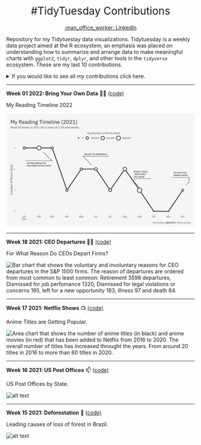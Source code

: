 <h1 style="font-weight:normal" align="center">
 #TidyTuesday Contributions
</h1>
<a href="https://www.linkedin.com/in/luis-freites-navia/">
<p align="center">:man_office_worker: LinkedIn</p>
</a>

Repository for my Tidytuestay data visualizations. Tidytuesday is a weekly data project aimed at the R ecosystem, an emphasis was placed on understanding how to summarize and arrange data to make meaningful charts with `ggplot2`, `tidyr`, `dplyr`, and other tools in the `tidyverse` ecosystem.
These are my last 10 contributions.

<details>
  <summary>If you would like to see all my contributions click here.</summary>

<!-- toc -->
**Contributions 2020**
 - 2020/Week 15: [Tour de France :bicyclist:](https://github.com/luisfrein/R_Tidytuesday/tree/master/2020/W15_Tour_de_France)
 - 2020/Week 29: [Astronauts :astronaut:](https://github.com/luisfrein/R_Tidytuesday/tree/master/2020/W29_Astronauts)
 - 2020/Week 41: [NCAA Women's Basketball :basketball:](https://github.com/luisfrein/R_Tidytuesday/tree/master/2020/W41_NCAA_women_basketball)
 - 2020/Week 42: [Datasaurus :t-rex:](https://github.com/luisfrein/R_Tidytuesday/tree/master/2020/W42_datasaurus)
 - 2020/Week 43: [Beer Awards :beer:](https://github.com/luisfrein/R_Tidytuesday/tree/master/2020/W43_Beer_Awards)
 - 2020/Week 44: [Canadian Wind Turbines :canada:](https://github.com/luisfrein/R_Tidytuesday/tree/master/2020/W44_Canadian_Wind_Turbines)
 - 2020/Week 45: [Ikea Furniture :couch_and_lamp:](https://github.com/luisfrein/R_Tidytuesday/tree/master/2020/W45_IKEA_Furniture)
 - 2020/Week 46: [Phone Usage :phone:](https://github.com/luisfrein/R_Tidytuesday/tree/master/2020/W46_%20Phone_Usage)
 - 2020/Week 48: [Washigton Trails :sunrise_over_mountains:](https://github.com/luisfrein/R_Tidytuesday/tree/master/2020/W48_Washington_Trails)
 - 2020/Week 49: [Toronto Shelters :family_man_woman_girl_boy:](https://github.com/luisfrein/R_Tidytuesday/tree/master/2020/W49_Toronto_Shelters)
 - 2020/Week 50: [Women of 2020 :red_haired_woman:](https://github.com/luisfrein/R_Tidytuesday/tree/master/2020/W50_Women_of_2020)
 - 2020/Week 51: [Ninja Warrior :climbing:](https://github.com/luisfrein/R_Tidytuesday/tree/master/2020/W51_Ninja_Warrior)
 - 2020/Week 52: [Big Mac Index :hamburger:](https://github.com/luisfrein/R_Tidytuesday/tree/master/2020/W52_Big_Mac_Index)
 
 **Contributions 2021**
 - 2021/Week 1: [Bring Your Own Data](https://github.com/luisfrein/R_Tidytuesday/tree/master/2021/W01_Bring_your_own_data)
 - 2021/Week 2: [Transit Cost Project :metro:](https://github.com/luisfrein/R_Tidytuesday/tree/master/2021/W02_Transit_Cost)
 - 2021/Week 3: [Art Collections :artist:](https://github.com/luisfrein/R_Tidytuesday/tree/master/2021/W03_Art_Collections)
 - 2021/Week 4: [Kenya Census :kenya:](https://github.com/luisfrein/R_Tidytuesday/tree/master/2021/W04_Kenya_Census)
 - 2021/Week 5: [#breakfreefrom plastic :cup_with_straw:](https://github.com/luisfrein/R_Tidytuesday/tree/master/2021/W05_Plastic_Pollution)
 - 2021/Week 6: [College enrollment :student:](https://github.com/luisfrein/R_Tidytuesday/tree/master/2021/W06_College_Enrollment)
 - 2021/Week 7: [Wealth & Income in the US :moneybag:](https://github.com/luisfrein/R_Tidytuesday/tree/master/2021/W07_Wealth_%26_Income)
 - 2021/Week 8: [#DUBOISCHALLENGE :school:](https://github.com/luisfrein/R_Tidytuesday/tree/master/2021/W08_Dubois_Challenge)
 - 2021/Week 9: [Employed Status :man::woman:](https://github.com/luisfrein/R_Tidytuesday/tree/master/2021/W09_Employed_Status)
 - 2021/Week 10: [Superbowl Ads :football:](https://github.com/luisfrein/R_Tidytuesday/tree/master/2021/W10_Superbowl_commercias)
 - 2021/Week 11: [Bechdel Test :female_detective:](https://github.com/luisfrein/R_Tidytuesday/tree/master/2021/W11_Bechdel_Test)
 - 2021/Week 12: [Video Games + Sliced :video_game:](https://github.com/luisfrein/R_Tidytuesday/tree/master/2021/W12_Video_Games_and_Sliced)
 - 2021/Week 13: [UN Votes :united_nations:](https://github.com/luisfrein/R_Tidytuesday/tree/master/2021/W13_UN_Votes)
 - 2021/Week 14: [Makeup Shades 💄](https://github.com/luisfrein/R_Tidytuesday/tree/master/2021/W14_Makeup%20Shades)
 - 2021/Week 15: [Deforestation 🌳](https://github.com/luisfrein/R_Tidytuesday/tree/master/2021/W15_Deforestation)
 - 2021/Week 16: [US Post Offices 📫](https://github.com/luisfrein/R_Tidytuesday/tree/master/2021/W16_US_Post_Offices)
 - 2021/Week 17: [Netflix Shows 📺](https://github.com/luisfrein/R_Tidytuesday/tree/master/2021/W17_Netflix_Shows)
 - 2021/Week 18: [CEO Departures 👩‍💼](https://github.com/luisfrein/R_Tidytuesday/tree/master/2021/W18_CEO_Departures)
 
 **Contributions 2022**
 - 2022/Week 1: [Bring Your Own Data](https://github.com/luisfrein/R_Tidytuesday/tree/master/2022/W01_Bring_your_own_dataa)
 
<!-- tocstop -->
</details>

---     
**Week 01 2022: Bring Your Own Data** 👩‍💼 [(code)](https://github.com/luisfrein/R_Tidytuesday/blob/master/2022/W01_Bring_your_own_data/W01_Bring_your_own_data.R)

My Reading Timeline 2022

![Line chart showcasing how many books I read per month in 2022. With a dot for each month showcasing the average words I read. Is interesting to note that after september I had a reader´s block that lasted until December. I read 19 books in 2022, a total of 2,754,448 words read.](https://github.com/luisfrein/R_Tidytuesday/blob/master/2022/W01_Bring_your_own_data/W01_2022.png)

---     
**Week 18 2021: CEO Departures** 👩‍💼 [(code)](https://github.com/luisfrein/R_Tidytuesday/blob/master/2021/W18_CEO_Departures/W18_CEO_Departures.R)

For What Reason Do CEOs Depart Firms?

![Bar chart that shows the voluntary and involuntary reasons for CEO departures in the S&P 1500 firms. The reason of departures are ordered from most common to least common: Retirement 3598 departures, Dismissed for job perfomance 1320, Dismissed for legal violations or concerns 195, left for a new opportunity 183, illness 97 and death 84.](https://github.com/luisfrein/R_Tidytuesday/blob/master/2021/W18_CEO_Departures/W18.png)

---     
**Week 17 2021: Netflix Shows** 📺 [(code)](https://github.com/luisfrein/R_Tidytuesday/blob/master/2021/W17_Netflix_Shows/W17_Netflix_Shows.R)

Anime Titles are Getting Popular.

![Area chart that shows the number of anime titles (in black) and anime movies (in red) that has been added to Netflix from 2016 to 2020. The overall number of titles has increased throught the years. From around 20 titles in 2016 to more than 60 titles in 2020.](https://github.com/luisfrein/R_Tidytuesday/blob/master/2021/W17_Netflix_Shows/W16.Netflix%20Titles.gif)

---     
**Week 16 2021: US Post Offices** 📫 [(code)](https://github.com/luisfrein/R_Tidytuesday/blob/master/2021/W16_US_Post_Offices/W16_US_Post_Offices.R)

US Post Offices by State.

![alt text](https://github.com/luisfrein/R_Tidytuesday/blob/master/2021/W16_US_Post_Offices/W16_US_Post_Offices.png)

---     
**Week 15 2021: Deforestation** 🌳 [(code)](https://github.com/luisfrein/R_Tidytuesday/blob/master/2021/W15_Deforestation/W15_Deforestation.R)

Leading causes of loss of forest in Brazil.

![alt text](https://github.com/luisfrein/R_Tidytuesday/blob/master/2021/W15_Deforestation/6.Experimental.png)




















